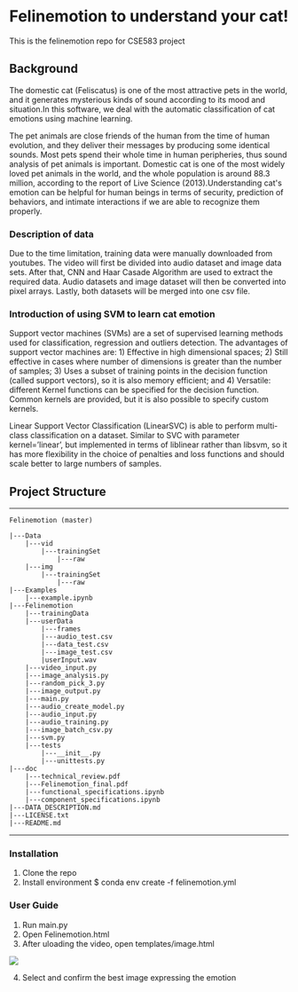 # Felinemotion to understand your cat!
This is the felinemotion repo for CSE583 project


## Background
The domestic cat (Feliscatus) is one of the most attractive pets in the world, and it generates mysterious kinds of sound according to its mood and situation.In this software, we deal with the automatic classification of cat emotions using machine learning.

The pet animals are close friends of the human from the time of human evolution, and they deliver their messages by producing some identical sounds. Most pets spend their whole time in human peripheries, thus sound analysis of pet animals is important. Domestic cat is one of the most widely loved pet animals in the world, and the whole population is around 88.3 million, according to the report of Live Science (2013).Understanding cat's emotion can be helpful for human beings in terms of security, prediction of behaviors, and intimate interactions if we are able to recognize them properly.

### Description of data
Due to the time limitation, training data were manually downloaded from youtubes. The video will first be divided into audio dataset and image data sets. After that, CNN and Haar Casade Algorithm are used to extract the required data. Audio datasets and image dataset will then be converted into pixel arrays. Lastly, both datasets will be merged into one csv file.

### Introduction of using SVM to learn cat emotion
Support vector machines (SVMs) are a set of supervised learning methods used for classification, regression and outliers detection. The advantages of support vector machines are: 1) Effective in high dimensional spaces; 2) Still effective in cases where number of dimensions is greater than the number of samples; 3) Uses a subset of training points in the decision function (called support vectors), so it is also memory efficient; and 4) Versatile: different Kernel functions can be specified for the decision function. Common kernels are provided, but it is also possible to specify custom kernels.

Linear Support Vector Classification (LinearSVC) is able to perform multi-class classification on a dataset. Similar to SVC with parameter kernel=’linear’, but implemented in terms of liblinear rather than libsvm, so it has more flexibility in the choice of penalties and loss functions and should scale better to large numbers of samples.


## Project Structure

----
```
Felinemotion (master)  

|---Data
    |---vid
        |---trainingSet
            |---raw
    |---img
        |---trainingSet
            |---raw
|---Examples  
    |---example.ipynb  
|---Felinemotion 
    |---trainingData
    |---userData
        |---frames
        |---audio_test.csv
        |---data_test.csv
        |---image_test.csv
        |userInput.wav
    |---video_input.py
    |---image_analysis.py
    |---random_pick_3.py
    |---image_output.py
    |---main.py  
    |---audio_create_model.py
    |---audio_input.py
    |---audio_training.py
    |---image_batch_csv.py
    |---svm.py
    |---tests
        |---__init__.py
        |---unittests.py
|---doc
    |---technical_review.pdf
    |---Felinemotion_final.pdf
    |---functional_specifications.ipynb
    |---component_specifications.ipynb
|---DATA_DESCRIPTION.md  
|---LICENSE.txt  
|---README.md   

```
----

### Installation
1. Clone the repo
2. Install environment $ conda env create -f felinemotion.yml

### User Guide
1. Run main.py
2. Open Felinemotion.html
3. After uloading the video, open templates/image.html

![](https://github.com/wyan1992/felinemotion/blob/master/videoInput.PNG)

4. Select and confirm the best image expressing the emotion
